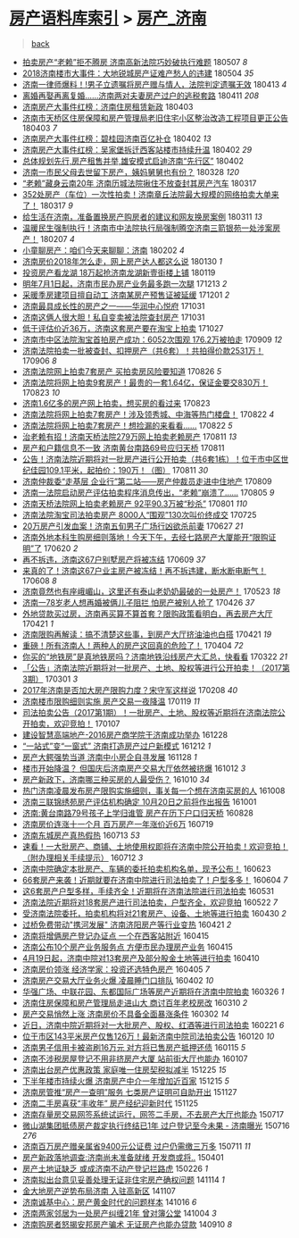 [房产语料库索引](../../README.md)  > [房产_济南](房产_济南.md)
====
> [back](../README.md)

- [拍卖房产“老赖”拒不腾房 济南高新法院巧妙破执行难题](http://jkwz.applinzi.com/ittc/7100490083004318727.html#%E6%8B%8D%E5%8D%96%E6%88%BF%E4%BA%A7%E2%80%9C%E8%80%81%E8%B5%96%E2%80%9D%E6%8B%92%E4%B8%8D%E8%85%BE%E6%88%BF+%E6%B5%8E%E5%8D%97%E9%AB%98%E6%96%B0%E6%B3%95%E9%99%A2%E5%B7%A7%E5%A6%99%E7%A0%B4%E6%89%A7%E8%A1%8C%E9%9A%BE%E9%A2%98) 180507 *8* 
- [2018济南楼市大事件：大地锐城房产证难产愁人的违建](http://jkwz.applinzi.com/ittc/7099272617129411590.html#2018%E6%B5%8E%E5%8D%97%E6%A5%BC%E5%B8%82%E5%A4%A7%E4%BA%8B%E4%BB%B6%EF%BC%9A%E5%A4%A7%E5%9C%B0%E9%94%90%E5%9F%8E%E6%88%BF%E4%BA%A7%E8%AF%81%E9%9A%BE%E4%BA%A7%E6%84%81%E4%BA%BA%E7%9A%84%E8%BF%9D%E5%BB%BA) 180504 *35* 
- [济南一律师爆料！!男子立遗嘱将房产赠与情人，法院判定遗嘱无效](http://jkwz.applinzi.com/ittc/7091420870633587718.html#%E6%B5%8E%E5%8D%97%E4%B8%80%E5%BE%8B%E5%B8%88%E7%88%86%E6%96%99%EF%BC%81%21%E7%94%B7%E5%AD%90%E7%AB%8B%E9%81%97%E5%98%B1%E5%B0%86%E6%88%BF%E4%BA%A7%E8%B5%A0%E4%B8%8E%E6%83%85%E4%BA%BA%EF%BC%8C%E6%B3%95%E9%99%A2%E5%88%A4%E5%AE%9A%E9%81%97%E5%98%B1%E6%97%A0%E6%95%88) 180413 *4* 
- [离婚再娶再离复婚……济南两对夫妻房产过户的逃税套路](http://jkwz.applinzi.com/ittc/7090605949628974087.html#%E7%A6%BB%E5%A9%9A%E5%86%8D%E5%A8%B6%E5%86%8D%E7%A6%BB%E5%A4%8D%E5%A9%9A%E2%80%A6%E2%80%A6%E6%B5%8E%E5%8D%97%E4%B8%A4%E5%AF%B9%E5%A4%AB%E5%A6%BB%E6%88%BF%E4%BA%A7%E8%BF%87%E6%88%B7%E7%9A%84%E9%80%83%E7%A8%8E%E5%A5%97%E8%B7%AF) 180411 *208* 
- [济南房产大事件红榜：济南住房租赁新政](http://jkwz.applinzi.com/ittc/7087777593917178886.html#%E6%B5%8E%E5%8D%97%E6%88%BF%E4%BA%A7%E5%A4%A7%E4%BA%8B%E4%BB%B6%E7%BA%A2%E6%A6%9C%EF%BC%9A%E6%B5%8E%E5%8D%97%E4%BD%8F%E6%88%BF%E7%A7%9F%E8%B5%81%E6%96%B0%E6%94%BF) 180403  
- [济南市天桥区住房保障和房产管理局老旧住宅小区整治改造工程项目更正公告](http://jkwz.applinzi.com/ittc/7087678386451514374.html#%E6%B5%8E%E5%8D%97%E5%B8%82%E5%A4%A9%E6%A1%A5%E5%8C%BA%E4%BD%8F%E6%88%BF%E4%BF%9D%E9%9A%9C%E5%92%8C%E6%88%BF%E4%BA%A7%E7%AE%A1%E7%90%86%E5%B1%80%E8%80%81%E6%97%A7%E4%BD%8F%E5%AE%85%E5%B0%8F%E5%8C%BA%E6%95%B4%E6%B2%BB%E6%94%B9%E9%80%A0%E5%B7%A5%E7%A8%8B%E9%A1%B9%E7%9B%AE%E6%9B%B4%E6%AD%A3%E5%85%AC%E5%91%8A) 180403 *7* 
- [济南房产大事件红榜：碧桂园济南百亿补仓](http://jkwz.applinzi.com/ittc/7087434079480054794.html#%E6%B5%8E%E5%8D%97%E6%88%BF%E4%BA%A7%E5%A4%A7%E4%BA%8B%E4%BB%B6%E7%BA%A2%E6%A6%9C%EF%BC%9A%E7%A2%A7%E6%A1%82%E5%9B%AD%E6%B5%8E%E5%8D%97%E7%99%BE%E4%BA%BF%E8%A1%A5%E4%BB%93) 180402 *13* 
- [济南房产大事件红榜：吴家堡拆迁西客站楼市持续升温](http://jkwz.applinzi.com/ittc/7087434064435086347.html#%E6%B5%8E%E5%8D%97%E6%88%BF%E4%BA%A7%E5%A4%A7%E4%BA%8B%E4%BB%B6%E7%BA%A2%E6%A6%9C%EF%BC%9A%E5%90%B4%E5%AE%B6%E5%A0%A1%E6%8B%86%E8%BF%81%E8%A5%BF%E5%AE%A2%E7%AB%99%E6%A5%BC%E5%B8%82%E6%8C%81%E7%BB%AD%E5%8D%87%E6%B8%A9) 180402 *29* 
- [总体规划先行,房产租售并举,雄安模式启迪济南“先行区”](http://jkwz.applinzi.com/ittc/7087165220269327370.html#%E6%80%BB%E4%BD%93%E8%A7%84%E5%88%92%E5%85%88%E8%A1%8C%2C%E6%88%BF%E4%BA%A7%E7%A7%9F%E5%94%AE%E5%B9%B6%E4%B8%BE%2C%E9%9B%84%E5%AE%89%E6%A8%A1%E5%BC%8F%E5%90%AF%E8%BF%AA%E6%B5%8E%E5%8D%97%E2%80%9C%E5%85%88%E8%A1%8C%E5%8C%BA%E2%80%9D) 180402  
- [济南一市民父母去世留下房产，姨妈舅舅也有份？](http://jkwz.applinzi.com/ittc/7085475775216354314.html#%E6%B5%8E%E5%8D%97%E4%B8%80%E5%B8%82%E6%B0%91%E7%88%B6%E6%AF%8D%E5%8E%BB%E4%B8%96%E7%95%99%E4%B8%8B%E6%88%BF%E4%BA%A7%EF%BC%8C%E5%A7%A8%E5%A6%88%E8%88%85%E8%88%85%E4%B9%9F%E6%9C%89%E4%BB%BD%EF%BC%9F) 180328 *120* 
- [“老赖”藏身云南20年 济南历城法院揪住不放查封其房产汽车](http://jkwz.applinzi.com/ittc/7081527898135856134.html#%E2%80%9C%E8%80%81%E8%B5%96%E2%80%9D%E8%97%8F%E8%BA%AB%E4%BA%91%E5%8D%9720%E5%B9%B4+%E6%B5%8E%E5%8D%97%E5%8E%86%E5%9F%8E%E6%B3%95%E9%99%A2%E6%8F%AA%E4%BD%8F%E4%B8%8D%E6%94%BE%E6%9F%A5%E5%B0%81%E5%85%B6%E6%88%BF%E4%BA%A7%E6%B1%BD%E8%BD%A6) 180317  
- [352处房产（车位）一次性拍卖！济南章丘法院最大规模的网络拍卖大单来了！](http://jkwz.applinzi.com/ittc/7081279168807699467.html#352%E5%A4%84%E6%88%BF%E4%BA%A7%EF%BC%88%E8%BD%A6%E4%BD%8D%EF%BC%89%E4%B8%80%E6%AC%A1%E6%80%A7%E6%8B%8D%E5%8D%96%EF%BC%81%E6%B5%8E%E5%8D%97%E7%AB%A0%E4%B8%98%E6%B3%95%E9%99%A2%E6%9C%80%E5%A4%A7%E8%A7%84%E6%A8%A1%E7%9A%84%E7%BD%91%E7%BB%9C%E6%8B%8D%E5%8D%96%E5%A4%A7%E5%8D%95%E6%9D%A5%E4%BA%86%EF%BC%81) 180317 *9* 
- [给生活在济南，准备置换房产购房者的建议和网友换房案例](http://jkwz.applinzi.com/ittc/7079291385809470475.html#%E7%BB%99%E7%94%9F%E6%B4%BB%E5%9C%A8%E6%B5%8E%E5%8D%97%EF%BC%8C%E5%87%86%E5%A4%87%E7%BD%AE%E6%8D%A2%E6%88%BF%E4%BA%A7%E8%B4%AD%E6%88%BF%E8%80%85%E7%9A%84%E5%BB%BA%E8%AE%AE%E5%92%8C%E7%BD%91%E5%8F%8B%E6%8D%A2%E6%88%BF%E6%A1%88%E4%BE%8B) 180311 *13* 
- [温暖民生强制执行！济南市中法院执行局强制腾空济南三箭银苑一处涉案房产！](http://jkwz.applinzi.com/ittc/7067394464098550800.html#%E6%B8%A9%E6%9A%96%E6%B0%91%E7%94%9F%E5%BC%BA%E5%88%B6%E6%89%A7%E8%A1%8C%EF%BC%81%E6%B5%8E%E5%8D%97%E5%B8%82%E4%B8%AD%E6%B3%95%E9%99%A2%E6%89%A7%E8%A1%8C%E5%B1%80%E5%BC%BA%E5%88%B6%E8%85%BE%E7%A9%BA%E6%B5%8E%E5%8D%97%E4%B8%89%E7%AE%AD%E9%93%B6%E8%8B%91%E4%B8%80%E5%A4%84%E6%B6%89%E6%A1%88%E6%88%BF%E4%BA%A7%EF%BC%81) 180207 *4* 
- [小童聊房产：咱们今天来聊聊：济南](http://jkwz.applinzi.com/ittc/7065502247561987078.html#%E5%B0%8F%E7%AB%A5%E8%81%8A%E6%88%BF%E4%BA%A7%EF%BC%9A%E5%92%B1%E4%BB%AC%E4%BB%8A%E5%A4%A9%E6%9D%A5%E8%81%8A%E8%81%8A%EF%BC%9A%E6%B5%8E%E5%8D%97) 180202 *4* 
- [济南房价2018年怎么走，网上房产达人都这么说](http://jkwz.applinzi.com/ittc/7064461096729969675.html#%E6%B5%8E%E5%8D%97%E6%88%BF%E4%BB%B72018%E5%B9%B4%E6%80%8E%E4%B9%88%E8%B5%B0%EF%BC%8C%E7%BD%91%E4%B8%8A%E6%88%BF%E4%BA%A7%E8%BE%BE%E4%BA%BA%E9%83%BD%E8%BF%99%E4%B9%88%E8%AF%B4) 180130 *1* 
- [投资房产看龙湖 18万起抢济南龙湖新壹街楼上铺](http://jkwz.applinzi.com/ittc/7060221345906820107.html#%E6%8A%95%E8%B5%84%E6%88%BF%E4%BA%A7%E7%9C%8B%E9%BE%99%E6%B9%96+18%E4%B8%87%E8%B5%B7%E6%8A%A2%E6%B5%8E%E5%8D%97%E9%BE%99%E6%B9%96%E6%96%B0%E5%A3%B9%E8%A1%97%E6%A5%BC%E4%B8%8A%E9%93%BA) 180119  
- [明年7月1日起，济南市民办房产业务最多跑一次腿](http://jkwz.applinzi.com/ittc/7046671243472798737.html#%E6%98%8E%E5%B9%B47%E6%9C%881%E6%97%A5%E8%B5%B7%EF%BC%8C%E6%B5%8E%E5%8D%97%E5%B8%82%E6%B0%91%E5%8A%9E%E6%88%BF%E4%BA%A7%E4%B8%9A%E5%8A%A1%E6%9C%80%E5%A4%9A%E8%B7%91%E4%B8%80%E6%AC%A1%E8%85%BF) 171213 *2* 
- [采暖季房建项目擅自动工 济南某房产预售证被延缓](http://jkwz.applinzi.com/ittc/7042035185799922705.html#%E9%87%87%E6%9A%96%E5%AD%A3%E6%88%BF%E5%BB%BA%E9%A1%B9%E7%9B%AE%E6%93%85%E8%87%AA%E5%8A%A8%E5%B7%A5+%E6%B5%8E%E5%8D%97%E6%9F%90%E6%88%BF%E4%BA%A7%E9%A2%84%E5%94%AE%E8%AF%81%E8%A2%AB%E5%BB%B6%E7%BC%93) 171201 *2* 
- [济南最具成长性的房产之一——华润中心悦府](http://jkwz.applinzi.com/ittc/7030666034195989520.html#%E6%B5%8E%E5%8D%97%E6%9C%80%E5%85%B7%E6%88%90%E9%95%BF%E6%80%A7%E7%9A%84%E6%88%BF%E4%BA%A7%E4%B9%8B%E4%B8%80%E2%80%94%E2%80%94%E5%8D%8E%E6%B6%A6%E4%B8%AD%E5%BF%83%E6%82%A6%E5%BA%9C) 171031  
- [济南这俩人很大胆！私自变卖被法院查封房产](http://jkwz.applinzi.com/ittc/7030598961327506449.html#%E6%B5%8E%E5%8D%97%E8%BF%99%E4%BF%A9%E4%BA%BA%E5%BE%88%E5%A4%A7%E8%83%86%EF%BC%81%E7%A7%81%E8%87%AA%E5%8F%98%E5%8D%96%E8%A2%AB%E6%B3%95%E9%99%A2%E6%9F%A5%E5%B0%81%E6%88%BF%E4%BA%A7) 171031  
- [低于评估价近36万，济南这套房产要在淘宝上拍卖](http://jkwz.applinzi.com/ittc/7029193603677684752.html#%E4%BD%8E%E4%BA%8E%E8%AF%84%E4%BC%B0%E4%BB%B7%E8%BF%9136%E4%B8%87%EF%BC%8C%E6%B5%8E%E5%8D%97%E8%BF%99%E5%A5%97%E6%88%BF%E4%BA%A7%E8%A6%81%E5%9C%A8%E6%B7%98%E5%AE%9D%E4%B8%8A%E6%8B%8D%E5%8D%96) 171027  
- [济南市中区法院淘宝首拍房产成功：6052次围观 176.2万被拍走](http://jkwz.applinzi.com/ittc/7011402708731560976.html#%E6%B5%8E%E5%8D%97%E5%B8%82%E4%B8%AD%E5%8C%BA%E6%B3%95%E9%99%A2%E6%B7%98%E5%AE%9D%E9%A6%96%E6%8B%8D%E6%88%BF%E4%BA%A7%E6%88%90%E5%8A%9F%EF%BC%9A6052%E6%AC%A1%E5%9B%B4%E8%A7%82+176.2%E4%B8%87%E8%A2%AB%E6%8B%8D%E8%B5%B0) 170909 *12* 
- [济南法院拍卖一批被查封、扣押房产（共6套）！共拍得价款2531万！](http://jkwz.applinzi.com/ittc/7010228348431893521.html#%E6%B5%8E%E5%8D%97%E6%B3%95%E9%99%A2%E6%8B%8D%E5%8D%96%E4%B8%80%E6%89%B9%E8%A2%AB%E6%9F%A5%E5%B0%81%E3%80%81%E6%89%A3%E6%8A%BC%E6%88%BF%E4%BA%A7%EF%BC%88%E5%85%B16%E5%A5%97%EF%BC%89%EF%BC%81%E5%85%B1%E6%8B%8D%E5%BE%97%E4%BB%B7%E6%AC%BE2531%E4%B8%87%EF%BC%81) 170906 *8* 
- [济南法院网上拍卖7套房产 买拍卖房风险要知道](http://jkwz.applinzi.com/ittc/7006107419716092945.html#%E6%B5%8E%E5%8D%97%E6%B3%95%E9%99%A2%E7%BD%91%E4%B8%8A%E6%8B%8D%E5%8D%967%E5%A5%97%E6%88%BF%E4%BA%A7+%E4%B9%B0%E6%8B%8D%E5%8D%96%E6%88%BF%E9%A3%8E%E9%99%A9%E8%A6%81%E7%9F%A5%E9%81%93) 170826 *5* 
- [济南法院将网上拍卖9套房产！最贵的一套1.64亿，保证金要交830万！](http://jkwz.applinzi.com/ittc/7004931220910375953.html#%E6%B5%8E%E5%8D%97%E6%B3%95%E9%99%A2%E5%B0%86%E7%BD%91%E4%B8%8A%E6%8B%8D%E5%8D%969%E5%A5%97%E6%88%BF%E4%BA%A7%EF%BC%81%E6%9C%80%E8%B4%B5%E7%9A%84%E4%B8%80%E5%A5%971.64%E4%BA%BF%EF%BC%8C%E4%BF%9D%E8%AF%81%E9%87%91%E8%A6%81%E4%BA%A4830%E4%B8%87%EF%BC%81) 170823 *10* 
- [济南1.6亿多的房产网上拍卖，想买房的看过来](http://jkwz.applinzi.com/ittc/7004924655075591185.html#%E6%B5%8E%E5%8D%971.6%E4%BA%BF%E5%A4%9A%E7%9A%84%E6%88%BF%E4%BA%A7%E7%BD%91%E4%B8%8A%E6%8B%8D%E5%8D%96%EF%BC%8C%E6%83%B3%E4%B9%B0%E6%88%BF%E7%9A%84%E7%9C%8B%E8%BF%87%E6%9D%A5) 170823  
- [济南法院将网上拍卖7套房产！涉及领秀城、中海等热门楼盘！](http://jkwz.applinzi.com/ittc/7004581188663247889.html#%E6%B5%8E%E5%8D%97%E6%B3%95%E9%99%A2%E5%B0%86%E7%BD%91%E4%B8%8A%E6%8B%8D%E5%8D%967%E5%A5%97%E6%88%BF%E4%BA%A7%EF%BC%81%E6%B6%89%E5%8F%8A%E9%A2%86%E7%A7%80%E5%9F%8E%E3%80%81%E4%B8%AD%E6%B5%B7%E7%AD%89%E7%83%AD%E9%97%A8%E6%A5%BC%E7%9B%98%EF%BC%81) 170822 *4* 
- [济南法院将网上拍卖7套房产！想捡漏的来看看……](http://jkwz.applinzi.com/ittc/7004558526452859920.html#%E6%B5%8E%E5%8D%97%E6%B3%95%E9%99%A2%E5%B0%86%E7%BD%91%E4%B8%8A%E6%8B%8D%E5%8D%967%E5%A5%97%E6%88%BF%E4%BA%A7%EF%BC%81%E6%83%B3%E6%8D%A1%E6%BC%8F%E7%9A%84%E6%9D%A5%E7%9C%8B%E7%9C%8B%E2%80%A6%E2%80%A6) 170822 *5* 
- [治老赖有招！济南天桥法院279万网上拍卖老赖房产](http://jkwz.applinzi.com/ittc/7000697106753651728.html#%E6%B2%BB%E8%80%81%E8%B5%96%E6%9C%89%E6%8B%9B%EF%BC%81%E6%B5%8E%E5%8D%97%E5%A4%A9%E6%A1%A5%E6%B3%95%E9%99%A2279%E4%B8%87%E7%BD%91%E4%B8%8A%E6%8B%8D%E5%8D%96%E8%80%81%E8%B5%96%E6%88%BF%E4%BA%A7) 170811 *13* 
- [房产和户籍信息不一致 济南黄台南路69号应归天桥](http://jkwz.applinzi.com/ittc/7000672517906498576.html#%E6%88%BF%E4%BA%A7%E5%92%8C%E6%88%B7%E7%B1%8D%E4%BF%A1%E6%81%AF%E4%B8%8D%E4%B8%80%E8%87%B4+%E6%B5%8E%E5%8D%97%E9%BB%84%E5%8F%B0%E5%8D%97%E8%B7%AF69%E5%8F%B7%E5%BA%94%E5%BD%92%E5%A4%A9%E6%A1%A5) 170811  
- [公告！济南法院近期将对一批房产进行公开拍卖（共6套1栋）！位于市中区世纪佳园109.1平米，起拍价：190万！（图）](http://jkwz.applinzi.com/ittc/7000524711187186704.html#%E5%85%AC%E5%91%8A%EF%BC%81%E6%B5%8E%E5%8D%97%E6%B3%95%E9%99%A2%E8%BF%91%E6%9C%9F%E5%B0%86%E5%AF%B9%E4%B8%80%E6%89%B9%E6%88%BF%E4%BA%A7%E8%BF%9B%E8%A1%8C%E5%85%AC%E5%BC%80%E6%8B%8D%E5%8D%96%EF%BC%88%E5%85%B16%E5%A5%971%E6%A0%8B%EF%BC%89%EF%BC%81%E4%BD%8D%E4%BA%8E%E5%B8%82%E4%B8%AD%E5%8C%BA%E4%B8%96%E7%BA%AA%E4%BD%B3%E5%9B%AD109.1%E5%B9%B3%E7%B1%B3%EF%BC%8C%E8%B5%B7%E6%8B%8D%E4%BB%B7%EF%BC%9A190%E4%B8%87%EF%BC%81%EF%BC%88%E5%9B%BE%EF%BC%89) 170811 *30* 
- [济南仲裁委“走基层 企业行”第二站——房产仲裁员走进中住地产](http://jkwz.applinzi.com/ittc/6999897903949415440.html#%E6%B5%8E%E5%8D%97%E4%BB%B2%E8%A3%81%E5%A7%94%E2%80%9C%E8%B5%B0%E5%9F%BA%E5%B1%82+%E4%BC%81%E4%B8%9A%E8%A1%8C%E2%80%9D%E7%AC%AC%E4%BA%8C%E7%AB%99%E2%80%94%E2%80%94%E6%88%BF%E4%BA%A7%E4%BB%B2%E8%A3%81%E5%91%98%E8%B5%B0%E8%BF%9B%E4%B8%AD%E4%BD%8F%E5%9C%B0%E4%BA%A7) 170809  
- [济南一法院启动房产评估拍卖程序消息传出，“老赖”崩溃了……](http://jkwz.applinzi.com/ittc/6998333257442395152.html#%E6%B5%8E%E5%8D%97%E4%B8%80%E6%B3%95%E9%99%A2%E5%90%AF%E5%8A%A8%E6%88%BF%E4%BA%A7%E8%AF%84%E4%BC%B0%E6%8B%8D%E5%8D%96%E7%A8%8B%E5%BA%8F%E6%B6%88%E6%81%AF%E4%BC%A0%E5%87%BA%EF%BC%8C%E2%80%9C%E8%80%81%E8%B5%96%E2%80%9D%E5%B4%A9%E6%BA%83%E4%BA%86%E2%80%A6%E2%80%A6) 170805 *9* 
- [济南天桥法院网上拍卖老赖房产 92平90.3万被“秒杀”](http://jkwz.applinzi.com/ittc/6996878582167897104.html#%E6%B5%8E%E5%8D%97%E5%A4%A9%E6%A1%A5%E6%B3%95%E9%99%A2%E7%BD%91%E4%B8%8A%E6%8B%8D%E5%8D%96%E8%80%81%E8%B5%96%E6%88%BF%E4%BA%A7+92%E5%B9%B390.3%E4%B8%87%E8%A2%AB%E2%80%9C%E7%A7%92%E6%9D%80%E2%80%9D) 170801 *110* 
- [济南法院淘宝司法拍卖房产 8000人“围观”130次叫价终成交](http://jkwz.applinzi.com/ittc/6994334877301081104.html#%E6%B5%8E%E5%8D%97%E6%B3%95%E9%99%A2%E6%B7%98%E5%AE%9D%E5%8F%B8%E6%B3%95%E6%8B%8D%E5%8D%96%E6%88%BF%E4%BA%A7+8000%E4%BA%BA%E2%80%9C%E5%9B%B4%E8%A7%82%E2%80%9D130%E6%AC%A1%E5%8F%AB%E4%BB%B7%E7%BB%88%E6%88%90%E4%BA%A4) 170725  
- [20万房产引发血案！济南五旬男子广场行凶欲杀前妻](http://jkwz.applinzi.com/ittc/6983861198620460036.html#20%E4%B8%87%E6%88%BF%E4%BA%A7%E5%BC%95%E5%8F%91%E8%A1%80%E6%A1%88%EF%BC%81%E6%B5%8E%E5%8D%97%E4%BA%94%E6%97%AC%E7%94%B7%E5%AD%90%E5%B9%BF%E5%9C%BA%E8%A1%8C%E5%87%B6%E6%AC%B2%E6%9D%80%E5%89%8D%E5%A6%BB) 170627 *21* 
- [济南外地本科生购房细则落地！今天下午，去经七路房产大厦能开“限购证明”了](http://jkwz.applinzi.com/ittc/6981271008659899397.html#%E6%B5%8E%E5%8D%97%E5%A4%96%E5%9C%B0%E6%9C%AC%E7%A7%91%E7%94%9F%E8%B4%AD%E6%88%BF%E7%BB%86%E5%88%99%E8%90%BD%E5%9C%B0%EF%BC%81%E4%BB%8A%E5%A4%A9%E4%B8%8B%E5%8D%88%EF%BC%8C%E5%8E%BB%E7%BB%8F%E4%B8%83%E8%B7%AF%E6%88%BF%E4%BA%A7%E5%A4%A7%E5%8E%A6%E8%83%BD%E5%BC%80%E2%80%9C%E9%99%90%E8%B4%AD%E8%AF%81%E6%98%8E%E2%80%9D%E4%BA%86) 170620 *2* 
- [再不拆违，济南这67户别墅房产将被冻结](http://jkwz.applinzi.com/ittc/6977212252867265540.html#%E5%86%8D%E4%B8%8D%E6%8B%86%E8%BF%9D%EF%BC%8C%E6%B5%8E%E5%8D%97%E8%BF%9967%E6%88%B7%E5%88%AB%E5%A2%85%E6%88%BF%E4%BA%A7%E5%B0%86%E8%A2%AB%E5%86%BB%E7%BB%93) 170609 *37* 
- [来真的了！济南这67户业主房产被冻结！再不拆违建，断水断电断气！](http://jkwz.applinzi.com/ittc/6976866406518752261.html#%E6%9D%A5%E7%9C%9F%E7%9A%84%E4%BA%86%EF%BC%81%E6%B5%8E%E5%8D%97%E8%BF%9967%E6%88%B7%E4%B8%9A%E4%B8%BB%E6%88%BF%E4%BA%A7%E8%A2%AB%E5%86%BB%E7%BB%93%EF%BC%81%E5%86%8D%E4%B8%8D%E6%8B%86%E8%BF%9D%E5%BB%BA%EF%BC%8C%E6%96%AD%E6%B0%B4%E6%96%AD%E7%94%B5%E6%96%AD%E6%B0%94%EF%BC%81) 170608 *8* 
- [济南竟然也有座峨嵋山，这里还有泰山老奶奶最破的一处房产！](http://jkwz.applinzi.com/ittc/6970992705751483397.html#%E6%B5%8E%E5%8D%97%E7%AB%9F%E7%84%B6%E4%B9%9F%E6%9C%89%E5%BA%A7%E5%B3%A8%E5%B5%8B%E5%B1%B1%EF%BC%8C%E8%BF%99%E9%87%8C%E8%BF%98%E6%9C%89%E6%B3%B0%E5%B1%B1%E8%80%81%E5%A5%B6%E5%A5%B6%E6%9C%80%E7%A0%B4%E7%9A%84%E4%B8%80%E5%A4%84%E6%88%BF%E4%BA%A7%EF%BC%81) 170523 *18* 
- [济南一78岁老人想再婚被俩儿子阻拦 怕房产被别人抢了](http://jkwz.applinzi.com/ittc/6960794545917789189.html#%E6%B5%8E%E5%8D%97%E4%B8%8078%E5%B2%81%E8%80%81%E4%BA%BA%E6%83%B3%E5%86%8D%E5%A9%9A%E8%A2%AB%E4%BF%A9%E5%84%BF%E5%AD%90%E9%98%BB%E6%8B%A6+%E6%80%95%E6%88%BF%E4%BA%A7%E8%A2%AB%E5%88%AB%E4%BA%BA%E6%8A%A2%E4%BA%86) 170426 *37* 
- [外地贷款买过房，济南再买算不算首套？限购政策看明白，再去房产大厅](http://jkwz.applinzi.com/ittc/6959073703596917765.html#%E5%A4%96%E5%9C%B0%E8%B4%B7%E6%AC%BE%E4%B9%B0%E8%BF%87%E6%88%BF%EF%BC%8C%E6%B5%8E%E5%8D%97%E5%86%8D%E4%B9%B0%E7%AE%97%E4%B8%8D%E7%AE%97%E9%A6%96%E5%A5%97%EF%BC%9F%E9%99%90%E8%B4%AD%E6%94%BF%E7%AD%96%E7%9C%8B%E6%98%8E%E7%99%BD%EF%BC%8C%E5%86%8D%E5%8E%BB%E6%88%BF%E4%BA%A7%E5%A4%A7%E5%8E%85) 170421 *1* 
- [济南限购再解读：搞不清楚这些事，到房产大厅挤油油也白搭](http://jkwz.applinzi.com/ittc/6958982091881579525.html#%E6%B5%8E%E5%8D%97%E9%99%90%E8%B4%AD%E5%86%8D%E8%A7%A3%E8%AF%BB%EF%BC%9A%E6%90%9E%E4%B8%8D%E6%B8%85%E6%A5%9A%E8%BF%99%E4%BA%9B%E4%BA%8B%EF%BC%8C%E5%88%B0%E6%88%BF%E4%BA%A7%E5%A4%A7%E5%8E%85%E6%8C%A4%E6%B2%B9%E6%B2%B9%E4%B9%9F%E7%99%BD%E6%90%AD) 170421 *19* 
- [重磅！所有济南人！两种人的房产这回真的危险了！](http://jkwz.applinzi.com/ittc/6952640984310612997.html#%E9%87%8D%E7%A3%85%EF%BC%81%E6%89%80%E6%9C%89%E6%B5%8E%E5%8D%97%E4%BA%BA%EF%BC%81%E4%B8%A4%E7%A7%8D%E4%BA%BA%E7%9A%84%E6%88%BF%E4%BA%A7%E8%BF%99%E5%9B%9E%E7%9C%9F%E7%9A%84%E5%8D%B1%E9%99%A9%E4%BA%86%EF%BC%81) 170404 *72* 
- [你买的“地铁房”是真地铁房吗？济南地铁沿线房产大汇总，快看看](http://jkwz.applinzi.com/ittc/6947911295155307524.html#%E4%BD%A0%E4%B9%B0%E7%9A%84%E2%80%9C%E5%9C%B0%E9%93%81%E6%88%BF%E2%80%9D%E6%98%AF%E7%9C%9F%E5%9C%B0%E9%93%81%E6%88%BF%E5%90%97%EF%BC%9F%E6%B5%8E%E5%8D%97%E5%9C%B0%E9%93%81%E6%B2%BF%E7%BA%BF%E6%88%BF%E4%BA%A7%E5%A4%A7%E6%B1%87%E6%80%BB%EF%BC%8C%E5%BF%AB%E7%9C%8B%E7%9C%8B) 170322 *21* 
- [「公告」济南法院近期将对一批房产、土地、股权等进行公开拍卖！（2017第3期）](http://jkwz.applinzi.com/ittc/6940042143904302085.html#%E3%80%8C%E5%85%AC%E5%91%8A%E3%80%8D%E6%B5%8E%E5%8D%97%E6%B3%95%E9%99%A2%E8%BF%91%E6%9C%9F%E5%B0%86%E5%AF%B9%E4%B8%80%E6%89%B9%E6%88%BF%E4%BA%A7%E3%80%81%E5%9C%9F%E5%9C%B0%E3%80%81%E8%82%A1%E6%9D%83%E7%AD%89%E8%BF%9B%E8%A1%8C%E5%85%AC%E5%BC%80%E6%8B%8D%E5%8D%96%EF%BC%81%EF%BC%882017%E7%AC%AC3%E6%9C%9F%EF%BC%89) 170301 *3* 
- [2017年济南是否加大房产限购力度？宋守军这样说](http://jkwz.applinzi.com/ittc/6932181555148751877.html#2017%E5%B9%B4%E6%B5%8E%E5%8D%97%E6%98%AF%E5%90%A6%E5%8A%A0%E5%A4%A7%E6%88%BF%E4%BA%A7%E9%99%90%E8%B4%AD%E5%8A%9B%E5%BA%A6%EF%BC%9F%E5%AE%8B%E5%AE%88%E5%86%9B%E8%BF%99%E6%A0%B7%E8%AF%B4) 170208 *40* 
- [济南楼市限购细则实施 房产交易一夜降温](http://jkwz.applinzi.com/ittc/6924776903469958149.html#%E6%B5%8E%E5%8D%97%E6%A5%BC%E5%B8%82%E9%99%90%E8%B4%AD%E7%BB%86%E5%88%99%E5%AE%9E%E6%96%BD+%E6%88%BF%E4%BA%A7%E4%BA%A4%E6%98%93%E4%B8%80%E5%A4%9C%E9%99%8D%E6%B8%A9) 170119 *11* 
- [司法拍卖公告（2017第1期）！一批房产、土地、股权等近期将在济南法院公开拍卖，欢迎竞拍！](http://jkwz.applinzi.com/ittc/6920356045959726084.html#%E5%8F%B8%E6%B3%95%E6%8B%8D%E5%8D%96%E5%85%AC%E5%91%8A%EF%BC%882017%E7%AC%AC1%E6%9C%9F%EF%BC%89%EF%BC%81%E4%B8%80%E6%89%B9%E6%88%BF%E4%BA%A7%E3%80%81%E5%9C%9F%E5%9C%B0%E3%80%81%E8%82%A1%E6%9D%83%E7%AD%89%E8%BF%91%E6%9C%9F%E5%B0%86%E5%9C%A8%E6%B5%8E%E5%8D%97%E6%B3%95%E9%99%A2%E5%85%AC%E5%BC%80%E6%8B%8D%E5%8D%96%EF%BC%8C%E6%AC%A2%E8%BF%8E%E7%AB%9E%E6%8B%8D%EF%BC%81) 170107  
- [建设智慧高端地产-2016房产商学院于济南成功举办](http://jkwz.applinzi.com/ittc/6916675896106025988.html#%E5%BB%BA%E8%AE%BE%E6%99%BA%E6%85%A7%E9%AB%98%E7%AB%AF%E5%9C%B0%E4%BA%A7-2016%E6%88%BF%E4%BA%A7%E5%95%86%E5%AD%A6%E9%99%A2%E4%BA%8E%E6%B5%8E%E5%8D%97%E6%88%90%E5%8A%9F%E4%B8%BE%E5%8A%9E) 161228  
- [“一站式”变“一窗式” 济南打造房产过户新模式](http://jkwz.applinzi.com/ittc/6910661306897400836.html#%E2%80%9C%E4%B8%80%E7%AB%99%E5%BC%8F%E2%80%9D%E5%8F%98%E2%80%9C%E4%B8%80%E7%AA%97%E5%BC%8F%E2%80%9D+%E6%B5%8E%E5%8D%97%E6%89%93%E9%80%A0%E6%88%BF%E4%BA%A7%E8%BF%87%E6%88%B7%E6%96%B0%E6%A8%A1%E5%BC%8F) 161212 *1* 
- [房产大鳄强势当道 济南中小房企自寻发展](http://jkwz.applinzi.com/ittc/6905610022880281605.html#%E6%88%BF%E4%BA%A7%E5%A4%A7%E9%B3%84%E5%BC%BA%E5%8A%BF%E5%BD%93%E9%81%93+%E6%B5%8E%E5%8D%97%E4%B8%AD%E5%B0%8F%E6%88%BF%E4%BC%81%E8%87%AA%E5%AF%BB%E5%8F%91%E5%B1%95) 161128 *1* 
- [楼市开始降温？ 但国庆后济南房产交易大厅依然被挤爆](http://jkwz.applinzi.com/ittc/6888037808798696452.html#%E6%A5%BC%E5%B8%82%E5%BC%80%E5%A7%8B%E9%99%8D%E6%B8%A9%EF%BC%9F+%E4%BD%86%E5%9B%BD%E5%BA%86%E5%90%8E%E6%B5%8E%E5%8D%97%E6%88%BF%E4%BA%A7%E4%BA%A4%E6%98%93%E5%A4%A7%E5%8E%85%E4%BE%9D%E7%84%B6%E8%A2%AB%E6%8C%A4%E7%88%86) 161012 *3* 
- [房产新政下，济南哪三种买房的人最受伤？](http://jkwz.applinzi.com/ittc/6887265773222888453.html#%E6%88%BF%E4%BA%A7%E6%96%B0%E6%94%BF%E4%B8%8B%EF%BC%8C%E6%B5%8E%E5%8D%97%E5%93%AA%E4%B8%89%E7%A7%8D%E4%B9%B0%E6%88%BF%E7%9A%84%E4%BA%BA%E6%9C%80%E5%8F%97%E4%BC%A4%EF%BC%9F) 161010 *34* 
- [热门济南凌晨发布房产限购实施细则，事关每一个想在济南买房的人](http://jkwz.applinzi.com/ittc/6886740796006466565.html#%E7%83%AD%E9%97%A8%E6%B5%8E%E5%8D%97%E5%87%8C%E6%99%A8%E5%8F%91%E5%B8%83%E6%88%BF%E4%BA%A7%E9%99%90%E8%B4%AD%E5%AE%9E%E6%96%BD%E7%BB%86%E5%88%99%EF%BC%8C%E4%BA%8B%E5%85%B3%E6%AF%8F%E4%B8%80%E4%B8%AA%E6%83%B3%E5%9C%A8%E6%B5%8E%E5%8D%97%E4%B9%B0%E6%88%BF%E7%9A%84%E4%BA%BA) 161008  
- [济南三联锦绣苑房产评估机构确定 10月20日之前将作出报告](http://jkwz.applinzi.com/ittc/6884053664389399557.html#%E6%B5%8E%E5%8D%97%E4%B8%89%E8%81%94%E9%94%A6%E7%BB%A3%E8%8B%91%E6%88%BF%E4%BA%A7%E8%AF%84%E4%BC%B0%E6%9C%BA%E6%9E%84%E7%A1%AE%E5%AE%9A+10%E6%9C%8820%E6%97%A5%E4%B9%8B%E5%89%8D%E5%B0%86%E4%BD%9C%E5%87%BA%E6%8A%A5%E5%91%8A) 161001  
- [济南:黄台南路79号孩子上学归谁管 房产在历下户口归天桥](http://jkwz.applinzi.com/ittc/6871344997290476549.html#%E6%B5%8E%E5%8D%97%3A%E9%BB%84%E5%8F%B0%E5%8D%97%E8%B7%AF79%E5%8F%B7%E5%AD%A9%E5%AD%90%E4%B8%8A%E5%AD%A6%E5%BD%92%E8%B0%81%E7%AE%A1+%E6%88%BF%E4%BA%A7%E5%9C%A8%E5%8E%86%E4%B8%8B%E6%88%B7%E5%8F%A3%E5%BD%92%E5%A4%A9%E6%A1%A5) 160828  
- [济南房价连涨十一个月 百万房产一年涨价近6万](http://jkwz.applinzi.com/ittc/6856486946947466244.html#%E6%B5%8E%E5%8D%97%E6%88%BF%E4%BB%B7%E8%BF%9E%E6%B6%A8%E5%8D%81%E4%B8%80%E4%B8%AA%E6%9C%88+%E7%99%BE%E4%B8%87%E6%88%BF%E4%BA%A7%E4%B8%80%E5%B9%B4%E6%B6%A8%E4%BB%B7%E8%BF%916%E4%B8%87) 160719  
- [济南东城房产真热假热](http://jkwz.applinzi.com/ittc/6854146233433850884.html#%E6%B5%8E%E5%8D%97%E4%B8%9C%E5%9F%8E%E6%88%BF%E4%BA%A7%E7%9C%9F%E7%83%AD%E5%81%87%E7%83%AD) 160713 *53* 
- [速看！一大批房产、商铺、土地使用权即将在济南中院公开拍卖！欢迎竞拍！（附办理相关手续提示）](http://jkwz.applinzi.com/ittc/6853937489122952197.html#%E9%80%9F%E7%9C%8B%EF%BC%81%E4%B8%80%E5%A4%A7%E6%89%B9%E6%88%BF%E4%BA%A7%E3%80%81%E5%95%86%E9%93%BA%E3%80%81%E5%9C%9F%E5%9C%B0%E4%BD%BF%E7%94%A8%E6%9D%83%E5%8D%B3%E5%B0%86%E5%9C%A8%E6%B5%8E%E5%8D%97%E4%B8%AD%E9%99%A2%E5%85%AC%E5%BC%80%E6%8B%8D%E5%8D%96%EF%BC%81%E6%AC%A2%E8%BF%8E%E7%AB%9E%E6%8B%8D%EF%BC%81%EF%BC%88%E9%99%84%E5%8A%9E%E7%90%86%E7%9B%B8%E5%85%B3%E6%89%8B%E7%BB%AD%E6%8F%90%E7%A4%BA%EF%BC%89) 160712 *3* 
- [济南中院确定本批房产、车辆的委托拍卖机构名单，现予公布！](http://jkwz.applinzi.com/ittc/6846923081721054212.html#%E6%B5%8E%E5%8D%97%E4%B8%AD%E9%99%A2%E7%A1%AE%E5%AE%9A%E6%9C%AC%E6%89%B9%E6%88%BF%E4%BA%A7%E3%80%81%E8%BD%A6%E8%BE%86%E7%9A%84%E5%A7%94%E6%89%98%E6%8B%8D%E5%8D%96%E6%9C%BA%E6%9E%84%E5%90%8D%E5%8D%95%EF%BC%8C%E7%8E%B0%E4%BA%88%E5%85%AC%E5%B8%83%EF%BC%81) 160623  
- [66套房产来袭！近期就要在济南中院进行司法拍卖了！户型多多！](http://jkwz.applinzi.com/ittc/6839887811280634885.html#66%E5%A5%97%E6%88%BF%E4%BA%A7%E6%9D%A5%E8%A2%AD%EF%BC%81%E8%BF%91%E6%9C%9F%E5%B0%B1%E8%A6%81%E5%9C%A8%E6%B5%8E%E5%8D%97%E4%B8%AD%E9%99%A2%E8%BF%9B%E8%A1%8C%E5%8F%B8%E6%B3%95%E6%8B%8D%E5%8D%96%E4%BA%86%EF%BC%81%E6%88%B7%E5%9E%8B%E5%A4%9A%E5%A4%9A%EF%BC%81) 160604 *7* 
- [这6套房产户型多样，手续齐全！近期将在济南法院进行司法拍卖](http://jkwz.applinzi.com/ittc/6838272272678519813.html#%E8%BF%996%E5%A5%97%E6%88%BF%E4%BA%A7%E6%88%B7%E5%9E%8B%E5%A4%9A%E6%A0%B7%EF%BC%8C%E6%89%8B%E7%BB%AD%E9%BD%90%E5%85%A8%EF%BC%81%E8%BF%91%E6%9C%9F%E5%B0%86%E5%9C%A8%E6%B5%8E%E5%8D%97%E6%B3%95%E9%99%A2%E8%BF%9B%E8%A1%8C%E5%8F%B8%E6%B3%95%E6%8B%8D%E5%8D%96) 160531  
- [济南法院近期将对18套房产进行司法拍卖，户型齐全，欢迎竞拍](http://jkwz.applinzi.com/ittc/6835177353155970052.html#%E6%B5%8E%E5%8D%97%E6%B3%95%E9%99%A2%E8%BF%91%E6%9C%9F%E5%B0%86%E5%AF%B918%E5%A5%97%E6%88%BF%E4%BA%A7%E8%BF%9B%E8%A1%8C%E5%8F%B8%E6%B3%95%E6%8B%8D%E5%8D%96%EF%BC%8C%E6%88%B7%E5%9E%8B%E9%BD%90%E5%85%A8%EF%BC%8C%E6%AC%A2%E8%BF%8E%E7%AB%9E%E6%8B%8D) 160522 *7* 
- [受济南法院委托，拍卖机构将对21套房产、设备、土地等进行拍卖](http://jkwz.applinzi.com/ittc/6826990397930603525.html#%E5%8F%97%E6%B5%8E%E5%8D%97%E6%B3%95%E9%99%A2%E5%A7%94%E6%89%98%EF%BC%8C%E6%8B%8D%E5%8D%96%E6%9C%BA%E6%9E%84%E5%B0%86%E5%AF%B921%E5%A5%97%E6%88%BF%E4%BA%A7%E3%80%81%E8%AE%BE%E5%A4%87%E3%80%81%E5%9C%9F%E5%9C%B0%E7%AD%89%E8%BF%9B%E8%A1%8C%E6%8B%8D%E5%8D%96) 160430 *2* 
- [过桥免费带动&quot;携河发展&quot; 济南济阳房产等行业变热](http://jkwz.applinzi.com/ittc/6823545320495383557.html#%E8%BF%87%E6%A1%A5%E5%85%8D%E8%B4%B9%E5%B8%A6%E5%8A%A8%26quot%3B%E6%90%BA%E6%B2%B3%E5%8F%91%E5%B1%95%26quot%3B+%E6%B5%8E%E5%8D%97%E6%B5%8E%E9%98%B3%E6%88%BF%E4%BA%A7%E7%AD%89%E8%A1%8C%E4%B8%9A%E5%8F%98%E7%83%AD) 160421 *2* 
- [济南将增俩房产登记办证点 一个在西客站附近](http://jkwz.applinzi.com/ittc/6821319719789265925.html#%E6%B5%8E%E5%8D%97%E5%B0%86%E5%A2%9E%E4%BF%A9%E6%88%BF%E4%BA%A7%E7%99%BB%E8%AE%B0%E5%8A%9E%E8%AF%81%E7%82%B9+%E4%B8%80%E4%B8%AA%E5%9C%A8%E8%A5%BF%E5%AE%A2%E7%AB%99%E9%99%84%E8%BF%91) 160415  
- [济南公布10个房产业务服务点 方便市民办理房产业务](http://jkwz.applinzi.com/ittc/6821271864139580420.html#%E6%B5%8E%E5%8D%97%E5%85%AC%E5%B8%8310%E4%B8%AA%E6%88%BF%E4%BA%A7%E4%B8%9A%E5%8A%A1%E6%9C%8D%E5%8A%A1%E7%82%B9+%E6%96%B9%E4%BE%BF%E5%B8%82%E6%B0%91%E5%8A%9E%E7%90%86%E6%88%BF%E4%BA%A7%E4%B8%9A%E5%8A%A1) 160415  
- [4月19日起，济南中院对13套房产及部分股金土地等进行拍卖](http://jkwz.applinzi.com/ittc/6819404567267509252.html#4%E6%9C%8819%E6%97%A5%E8%B5%B7%EF%BC%8C%E6%B5%8E%E5%8D%97%E4%B8%AD%E9%99%A2%E5%AF%B913%E5%A5%97%E6%88%BF%E4%BA%A7%E5%8F%8A%E9%83%A8%E5%88%86%E8%82%A1%E9%87%91%E5%9C%9F%E5%9C%B0%E7%AD%89%E8%BF%9B%E8%A1%8C%E6%8B%8D%E5%8D%96) 160410  
- [济南房价领涨 经济学家：投资还选特色房产](http://jkwz.applinzi.com/ittc/6817607204928488452.html#%E6%B5%8E%E5%8D%97%E6%88%BF%E4%BB%B7%E9%A2%86%E6%B6%A8+%E7%BB%8F%E6%B5%8E%E5%AD%A6%E5%AE%B6%EF%BC%9A%E6%8A%95%E8%B5%84%E8%BF%98%E9%80%89%E7%89%B9%E8%89%B2%E6%88%BF%E4%BA%A7) 160405 *7* 
- [济南房产交易大厅业务火爆 凌晨睡门口排队](http://jkwz.applinzi.com/ittc/6816392116766770180.html#%E6%B5%8E%E5%8D%97%E6%88%BF%E4%BA%A7%E4%BA%A4%E6%98%93%E5%A4%A7%E5%8E%85%E4%B8%9A%E5%8A%A1%E7%81%AB%E7%88%86+%E5%87%8C%E6%99%A8%E7%9D%A1%E9%97%A8%E5%8F%A3%E6%8E%92%E9%98%9F) 160402 *10* 
- [华强广场、中联花园、东都国际广场等房产近期将在济南中院拍卖](http://jkwz.applinzi.com/ittc/6813833796537287684.html#%E5%8D%8E%E5%BC%BA%E5%B9%BF%E5%9C%BA%E3%80%81%E4%B8%AD%E8%81%94%E8%8A%B1%E5%9B%AD%E3%80%81%E4%B8%9C%E9%83%BD%E5%9B%BD%E9%99%85%E5%B9%BF%E5%9C%BA%E7%AD%89%E6%88%BF%E4%BA%A7%E8%BF%91%E6%9C%9F%E5%B0%86%E5%9C%A8%E6%B5%8E%E5%8D%97%E4%B8%AD%E9%99%A2%E6%8B%8D%E5%8D%96) 160326 *1* 
- [济南住房保障和房产管理局走进山大 商讨百年老校房改](http://jkwz.applinzi.com/ittc/6807930073202033668.html#%E6%B5%8E%E5%8D%97%E4%BD%8F%E6%88%BF%E4%BF%9D%E9%9A%9C%E5%92%8C%E6%88%BF%E4%BA%A7%E7%AE%A1%E7%90%86%E5%B1%80%E8%B5%B0%E8%BF%9B%E5%B1%B1%E5%A4%A7+%E5%95%86%E8%AE%A8%E7%99%BE%E5%B9%B4%E8%80%81%E6%A0%A1%E6%88%BF%E6%94%B9) 160310 *2* 
- [房产交易悄然上涨 济南房价不具备全面暴涨条件](http://jkwz.applinzi.com/ittc/6805008026599687173.html#%E6%88%BF%E4%BA%A7%E4%BA%A4%E6%98%93%E6%82%84%E7%84%B6%E4%B8%8A%E6%B6%A8+%E6%B5%8E%E5%8D%97%E6%88%BF%E4%BB%B7%E4%B8%8D%E5%85%B7%E5%A4%87%E5%85%A8%E9%9D%A2%E6%9A%B4%E6%B6%A8%E6%9D%A1%E4%BB%B6) 160302 *14* 
- [近日，济南中院近期将对一大批房产、股权、红酒等进行司法拍卖](http://jkwz.applinzi.com/ittc/6801340145152295940.html#%E8%BF%91%E6%97%A5%EF%BC%8C%E6%B5%8E%E5%8D%97%E4%B8%AD%E9%99%A2%E8%BF%91%E6%9C%9F%E5%B0%86%E5%AF%B9%E4%B8%80%E5%A4%A7%E6%89%B9%E6%88%BF%E4%BA%A7%E3%80%81%E8%82%A1%E6%9D%83%E3%80%81%E7%BA%A2%E9%85%92%E7%AD%89%E8%BF%9B%E8%A1%8C%E5%8F%B8%E6%B3%95%E6%8B%8D%E5%8D%96) 160221 *6* 
- [位于市区143平米房产仅售126万！最新济南中院司法拍卖公告](http://jkwz.applinzi.com/ittc/6789359189168227333.html#%E4%BD%8D%E4%BA%8E%E5%B8%82%E5%8C%BA143%E5%B9%B3%E7%B1%B3%E6%88%BF%E4%BA%A7%E4%BB%85%E5%94%AE126%E4%B8%87%EF%BC%81%E6%9C%80%E6%96%B0%E6%B5%8E%E5%8D%97%E4%B8%AD%E9%99%A2%E5%8F%B8%E6%B3%95%E6%8B%8D%E5%8D%96%E5%85%AC%E5%91%8A) 160120 *10* 
- [济南男子信用卡被盗刷16万元 对方将已售房产抵押还债](http://jkwz.applinzi.com/ittc/6787578722551071748.html#%E6%B5%8E%E5%8D%97%E7%94%B7%E5%AD%90%E4%BF%A1%E7%94%A8%E5%8D%A1%E8%A2%AB%E7%9B%97%E5%88%B716%E4%B8%87%E5%85%83+%E5%AF%B9%E6%96%B9%E5%B0%86%E5%B7%B2%E5%94%AE%E6%88%BF%E4%BA%A7%E6%8A%B5%E6%8A%BC%E8%BF%98%E5%80%BA) 160115 *5* 
- [济南不涉税房屋登记不用非挤房产大厦 站前街大厅也能办](http://jkwz.applinzi.com/ittc/6784458327664886788.html#%E6%B5%8E%E5%8D%97%E4%B8%8D%E6%B6%89%E7%A8%8E%E6%88%BF%E5%B1%8B%E7%99%BB%E8%AE%B0%E4%B8%8D%E7%94%A8%E9%9D%9E%E6%8C%A4%E6%88%BF%E4%BA%A7%E5%A4%A7%E5%8E%A6+%E7%AB%99%E5%89%8D%E8%A1%97%E5%A4%A7%E5%8E%85%E4%B9%9F%E8%83%BD%E5%8A%9E) 160107  
- [济南出台房产优惠政策 家庭唯一住房契税拟减半](http://jkwz.applinzi.com/ittc/6779733589172421637.html#%E6%B5%8E%E5%8D%97%E5%87%BA%E5%8F%B0%E6%88%BF%E4%BA%A7%E4%BC%98%E6%83%A0%E6%94%BF%E7%AD%96+%E5%AE%B6%E5%BA%AD%E5%94%AF%E4%B8%80%E4%BD%8F%E6%88%BF%E5%A5%91%E7%A8%8E%E6%8B%9F%E5%87%8F%E5%8D%8A) 151225 *15* 
- [下半年楼市持续火爆 济南房产中介一年增加近百家](http://jkwz.applinzi.com/ittc/6775979278823064581.html#%E4%B8%8B%E5%8D%8A%E5%B9%B4%E6%A5%BC%E5%B8%82%E6%8C%81%E7%BB%AD%E7%81%AB%E7%88%86+%E6%B5%8E%E5%8D%97%E6%88%BF%E4%BA%A7%E4%B8%AD%E4%BB%8B%E4%B8%80%E5%B9%B4%E5%A2%9E%E5%8A%A0%E8%BF%91%E7%99%BE%E5%AE%B6) 151215 *5* 
- [济南房管推“房产一查明”服务 七类房产证明可自助开出](http://jkwz.applinzi.com/ittc/6769322318342128645.html#%E6%B5%8E%E5%8D%97%E6%88%BF%E7%AE%A1%E6%8E%A8%E2%80%9C%E6%88%BF%E4%BA%A7%E4%B8%80%E6%9F%A5%E6%98%8E%E2%80%9D%E6%9C%8D%E5%8A%A1+%E4%B8%83%E7%B1%BB%E6%88%BF%E4%BA%A7%E8%AF%81%E6%98%8E%E5%8F%AF%E8%87%AA%E5%8A%A9%E5%BC%80%E5%87%BA) 151127  
- [济南二手房喜获“丰收年” 房产经纪迎新时代](http://jkwz.applinzi.com/ittc/6768547512344642565.html#%E6%B5%8E%E5%8D%97%E4%BA%8C%E6%89%8B%E6%88%BF%E5%96%9C%E8%8E%B7%E2%80%9C%E4%B8%B0%E6%94%B6%E5%B9%B4%E2%80%9D+%E6%88%BF%E4%BA%A7%E7%BB%8F%E7%BA%AA%E8%BF%8E%E6%96%B0%E6%97%B6%E4%BB%A3) 151125  
- [济南存量房交易网签系统试运行，网签二手房，不去房产大厅也能办](http://jkwz.applinzi.com/ittc/547650615081185688.html#%E6%B5%8E%E5%8D%97%E5%AD%98%E9%87%8F%E6%88%BF%E4%BA%A4%E6%98%93%E7%BD%91%E7%AD%BE%E7%B3%BB%E7%BB%9F%E8%AF%95%E8%BF%90%E8%A1%8C%EF%BC%8C%E7%BD%91%E7%AD%BE%E4%BA%8C%E6%89%8B%E6%88%BF%EF%BC%8C%E4%B8%8D%E5%8E%BB%E6%88%BF%E4%BA%A7%E5%A4%A7%E5%8E%85%E4%B9%9F%E8%83%BD%E5%8A%9E) 150717  
- [微山湖集团抵债房产裁定执行终结已1年 过户登记至今未果 - 济南曝光](http://jkwz.applinzi.com/ittc/547650614902088796.html#%E5%BE%AE%E5%B1%B1%E6%B9%96%E9%9B%86%E5%9B%A2%E6%8A%B5%E5%80%BA%E6%88%BF%E4%BA%A7%E8%A3%81%E5%AE%9A%E6%89%A7%E8%A1%8C%E7%BB%88%E7%BB%93%E5%B7%B21%E5%B9%B4+%E8%BF%87%E6%88%B7%E7%99%BB%E8%AE%B0%E8%87%B3%E4%BB%8A%E6%9C%AA%E6%9E%9C+-+%E6%B5%8E%E5%8D%97%E6%9B%9D%E5%85%89) 150716 *276* 
- [济南百万房产赠亲属省9400元公证费 过户仍需缴三万多](http://jkwz.applinzi.com/ittc/547650615043174815.html#%E6%B5%8E%E5%8D%97%E7%99%BE%E4%B8%87%E6%88%BF%E4%BA%A7%E8%B5%A0%E4%BA%B2%E5%B1%9E%E7%9C%819400%E5%85%83%E5%85%AC%E8%AF%81%E8%B4%B9+%E8%BF%87%E6%88%B7%E4%BB%8D%E9%9C%80%E7%BC%B4%E4%B8%89%E4%B8%87%E5%A4%9A) 150711 *11* 
- [房产新政落地调查:济南尚未准备就绪 开发商或将..](http://jkwz.applinzi.com/ittc/547650611400962014.html#%E6%88%BF%E4%BA%A7%E6%96%B0%E6%94%BF%E8%90%BD%E5%9C%B0%E8%B0%83%E6%9F%A5%3A%E6%B5%8E%E5%8D%97%E5%B0%9A%E6%9C%AA%E5%87%86%E5%A4%87%E5%B0%B1%E7%BB%AA+%E5%BC%80%E5%8F%91%E5%95%86%E6%88%96%E5%B0%86..) 150401  
- [房产土地证缺乏 或成济南不动产登记拦路虎](http://jkwz.applinzi.com/ittc/547650611392321527.html#%E6%88%BF%E4%BA%A7%E5%9C%9F%E5%9C%B0%E8%AF%81%E7%BC%BA%E4%B9%8F+%E6%88%96%E6%88%90%E6%B5%8E%E5%8D%97%E4%B8%8D%E5%8A%A8%E4%BA%A7%E7%99%BB%E8%AE%B0%E6%8B%A6%E8%B7%AF%E8%99%8E) 150226 *1* 
- [济南拟出台意见妥善处理无证非住宅房产确权问题](http://jkwz.applinzi.com/ittc/547650611378583578.html#%E6%B5%8E%E5%8D%97%E6%8B%9F%E5%87%BA%E5%8F%B0%E6%84%8F%E8%A7%81%E5%A6%A5%E5%96%84%E5%A4%84%E7%90%86%E6%97%A0%E8%AF%81%E9%9D%9E%E4%BD%8F%E5%AE%85%E6%88%BF%E4%BA%A7%E7%A1%AE%E6%9D%83%E9%97%AE%E9%A2%98) 141114 *1* 
- [金大地房产逆势布局济南 入驻高新区](http://jkwz.applinzi.com/ittc/547650611377730184.html#%E9%87%91%E5%A4%A7%E5%9C%B0%E6%88%BF%E4%BA%A7%E9%80%86%E5%8A%BF%E5%B8%83%E5%B1%80%E6%B5%8E%E5%8D%97+%E5%85%A5%E9%A9%BB%E9%AB%98%E6%96%B0%E5%8C%BA) 141107  
- [济南诚基中心：房产黄金时代的问题样本](http://jkwz.applinzi.com/ittc/547650611377085606.html#%E6%B5%8E%E5%8D%97%E8%AF%9A%E5%9F%BA%E4%B8%AD%E5%BF%83%EF%BC%9A%E6%88%BF%E4%BA%A7%E9%BB%84%E9%87%91%E6%97%B6%E4%BB%A3%E7%9A%84%E9%97%AE%E9%A2%98%E6%A0%B7%E6%9C%AC) 141016 *6* 
- [济南两家邻居为一处房产纠缠21年 曾对簿公堂](http://jkwz.applinzi.com/ittc/547650611374874624.html#%E6%B5%8E%E5%8D%97%E4%B8%A4%E5%AE%B6%E9%82%BB%E5%B1%85%E4%B8%BA%E4%B8%80%E5%A4%84%E6%88%BF%E4%BA%A7%E7%BA%A0%E7%BC%A021%E5%B9%B4+%E6%9B%BE%E5%AF%B9%E7%B0%BF%E5%85%AC%E5%A0%82) 141004 *3* 
- [济南购房者怒揭安邦房产骗术 无证房产也能办贷款](http://jkwz.applinzi.com/ittc/547650611373971038.html#%E6%B5%8E%E5%8D%97%E8%B4%AD%E6%88%BF%E8%80%85%E6%80%92%E6%8F%AD%E5%AE%89%E9%82%A6%E6%88%BF%E4%BA%A7%E9%AA%97%E6%9C%AF+%E6%97%A0%E8%AF%81%E6%88%BF%E4%BA%A7%E4%B9%9F%E8%83%BD%E5%8A%9E%E8%B4%B7%E6%AC%BE) 140910 *8* 
